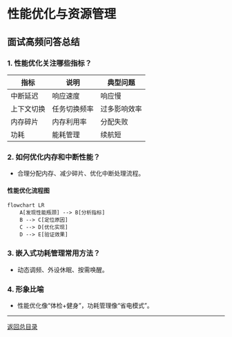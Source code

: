 # 性能优化与资源管理

## 面试高频问答总结

### 1. 性能优化关注哪些指标？
| 指标       | 说明           | 典型问题         |
| ---------- | -------------- | ---------------- |
| 中断延迟   | 响应速度       | 响应慢           |
| 上下文切换 | 任务切换频率   | 过多影响效率     |
| 内存碎片   | 内存利用率     | 分配失败         |
| 功耗       | 能耗管理       | 续航短           |

### 2. 如何优化内存和中断性能？
- 合理分配内存、减少碎片、优化中断处理流程。

#### 性能优化流程图
```mermaid
flowchart LR
    A[发现性能瓶颈] --> B[分析指标]
    B --> C[定位原因]
    C --> D[优化实现]
    D --> E[验证效果]
```

### 3. 嵌入式功耗管理常用方法？
- 动态调频、外设休眠、按需唤醒。

### 4. 形象比喻
- 性能优化像“体检+健身”，功耗管理像“省电模式”。

---

[返回总目录](README.md)

